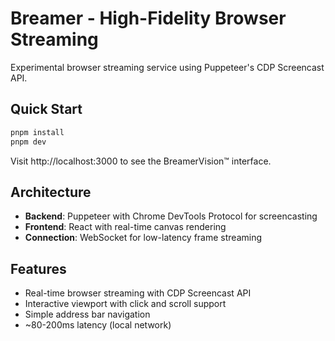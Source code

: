 # Breamer - High-Fidelity Browser Streaming

Experimental browser streaming service using Puppeteer's CDP Screencast API.

## Quick Start

```bash
pnpm install
pnpm dev
```

Visit http://localhost:3000 to see the BreamerVision™ interface.

## Architecture

- **Backend**: Puppeteer with Chrome DevTools Protocol for screencasting
- **Frontend**: React with real-time canvas rendering
- **Connection**: WebSocket for low-latency frame streaming

## Features

- Real-time browser streaming with CDP Screencast API
- Interactive viewport with click and scroll support
- Simple address bar navigation
- ~80-200ms latency (local network)